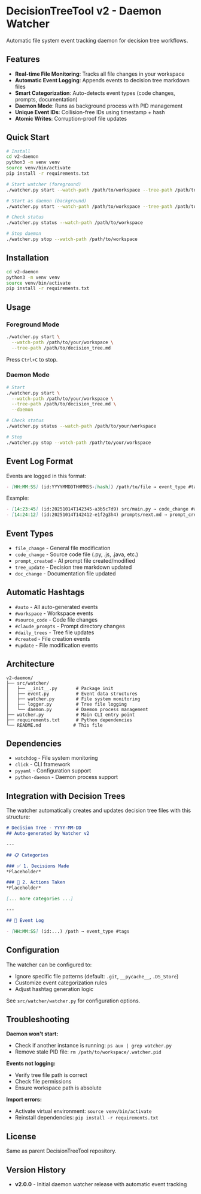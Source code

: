 # DecisionTreeTool v2 - Daemon Watcher

Automatic file system event tracking daemon for decision tree workflows.

## Features

- **Real-time File Monitoring**: Tracks all file changes in your workspace
- **Automatic Event Logging**: Appends events to decision tree markdown files
- **Smart Categorization**: Auto-detects event types (code changes, prompts, documentation)
- **Daemon Mode**: Runs as background process with PID management
- **Unique Event IDs**: Collision-free IDs using timestamp + hash
- **Atomic Writes**: Corruption-proof file updates

## Quick Start

```bash
# Install
cd v2-daemon
python3 -m venv venv
source venv/bin/activate
pip install -r requirements.txt

# Start watcher (foreground)
./watcher.py start --watch-path /path/to/workspace --tree-path /path/to/tree.md

# Start as daemon (background)
./watcher.py start --watch-path /path/to/workspace --tree-path /path/to/tree.md --daemon

# Check status
./watcher.py status --watch-path /path/to/workspace

# Stop daemon
./watcher.py stop --watch-path /path/to/workspace
```

## Installation

```bash
cd v2-daemon
python3 -m venv venv
source venv/bin/activate
pip install -r requirements.txt
```

## Usage

### Foreground Mode

```bash
./watcher.py start \
  --watch-path /path/to/your/workspace \
  --tree-path /path/to/decision_tree.md
```

Press `Ctrl+C` to stop.

### Daemon Mode

```bash
# Start
./watcher.py start \
  --watch-path /path/to/your/workspace \
  --tree-path /path/to/decision_tree.md \
  --daemon

# Check status
./watcher.py status --watch-path /path/to/your/workspace

# Stop
./watcher.py stop --watch-path /path/to/your/workspace
```

## Event Log Format

Events are logged in this format:

```markdown
- [HH:MM:SS] (id:YYYYMMDDTHHMMSS-[hash]) /path/to/file → event_type #tag1 #tag2
```

Example:
```markdown
- [14:23:45] (id:20251014T142345-a3b5c7d9) src/main.py → code_change #auto #workspace #source_code
- [14:24:12] (id:20251014T142412-e1f2g3h4) prompts/next.md → prompt_created #auto #claude_prompts
```

## Event Types

- `file_change` - General file modification
- `code_change` - Source code file (.py, .js, .java, etc.)
- `prompt_created` - AI prompt file created/modified
- `tree_update` - Decision tree markdown updated
- `doc_change` - Documentation file updated

## Automatic Hashtags

- `#auto` - All auto-generated events
- `#workspace` - Workspace events
- `#source_code` - Code file changes
- `#claude_prompts` - Prompt directory changes
- `#daily_trees` - Tree file updates
- `#created` - File creation events
- `#update` - File modification events

## Architecture

```
v2-daemon/
├── src/watcher/
│   ├── __init__.py       # Package init
│   ├── event.py          # Event data structures
│   ├── watcher.py        # File system monitoring
│   ├── logger.py         # Tree file logging
│   └── daemon.py         # Daemon process management
├── watcher.py            # Main CLI entry point
├── requirements.txt      # Python dependencies
└── README.md            # This file
```

## Dependencies

- `watchdog` - File system monitoring
- `click` - CLI framework
- `pyyaml` - Configuration support
- `python-daemon` - Daemon process support

## Integration with Decision Trees

The watcher automatically creates and updates decision tree files with this structure:

```markdown
# Decision Tree - YYYY-MM-DD
## Auto-generated by Watcher v2

---

## 📋 Categories

### ✅ 1. Decisions Made
*Placeholder*

### 🔧 2. Actions Taken
*Placeholder*

[... more categories ...]

---

## 📝 Event Log

- [HH:MM:SS] (id:...) /path → event_type #tags
```

## Configuration

The watcher can be configured to:
- Ignore specific file patterns (default: `.git`, `__pycache__`, `.DS_Store`)
- Customize event categorization rules
- Adjust hashtag generation logic

See `src/watcher/watcher.py` for configuration options.

## Troubleshooting

**Daemon won't start:**
- Check if another instance is running: `ps aux | grep watcher.py`
- Remove stale PID file: `rm /path/to/workspace/.watcher.pid`

**Events not logging:**
- Verify tree file path is correct
- Check file permissions
- Ensure workspace path is absolute

**Import errors:**
- Activate virtual environment: `source venv/bin/activate`
- Reinstall dependencies: `pip install -r requirements.txt`

## License

Same as parent DecisionTreeTool repository.

## Version History

- **v2.0.0** - Initial daemon watcher release with automatic event tracking
